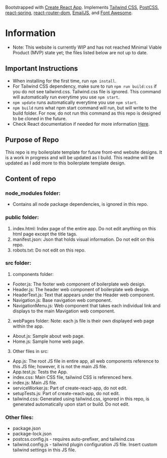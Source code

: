 Bootstrapped with [Create React App](https://github.com/facebook/create-react-app).
Implements [Tailwind CSS](https://tailwindcss.com/), [PostCSS](https://www.npmjs.com/package/postcss), [react-spring](https://www.react-spring.io/), [react-router-dom](https://www.npmjs.com/package/react-router-dom), [EmailJS](https://www.emailjs.com/docs/), and [Font Awesome](https://fontawesome.com/how-to-use/on-the-web/using-with/react).

# Information

- Note: This website is currently WIP and has not reached Minimal Viable Product (MVP) state yet; the files listed below are not up to date.

## Important Instructions

- When installing for the first time, run `npm install`. 
- For Tailwind CSS dependency, make sure to run `npm run build:css` if you do not see tailwind.css. Tailwind.css file is ignored. This command will automatically run everytime you use `npm start`.
- `npm update` runs automatically everytime you use `npm start`.
- `npm build` runs what npm start command will run, but will write to the build folder. For now, do not run this command as this repo is designed to be cloned in the future.
- Check React documentation if needed for more information [Here](https://github.com/facebook/create-react-app).

## Purpose of Repo

This repo is my boilerplate template for future front-end website designs. It is a work in progress and will be updated as I build. This readme will be updated as I add more to this boilerplate template design.

## Content of repo

### node_modules folder:
- Contains all node package dependencies, is ignored in this repo.
### public folder:
1. index.html: Index page of the entire app. Do not edit anything on this html page except the title tags.
2. manifest.json: Json that holds visual information. Do not edit on this repo.
3. robots.txt: Do not edit on this repo.
### src folder:
1. components folder:
- Footer.js: The footer web component of boilerplate web design.
- Header.js: The header web component of boilerplate web design.
- HeaderText.js: Text that appears under the Header web component.
- Navigation.js: Base navigation web component.
- NavigationMenu.js: Web component that takes each individual link and displays to the main Mavigation web component.
2. webPages folder:
Note: each js file is their own displayed web page within the app.
- About.js: Sample about web page.
- Home.js: Sample home web page.
3. Other files in src:
- App.js: The root JS file in entire app, all web components reference to this JS file; however, it is not the main JS file.
- App.test.js: Tests the App.
- index.css: Main CSS file, tailwind CSS is referenced here.
- index.js: Main JS file.
- serviceWorker.js: Part of create-react-app, do not edit.
- setupTests.js: Part of create-react-app, do not edit.
- tailwind.css: Generated using tailwind.css, ignored in this repo, is generated automatically upon start or build. Do not edit.

### Other files:
- package.json
- package-lock.json
- postcss.config.js - requires auto-prefixer, and tailwind.css
- tailwind.config.js - tailwind plugin configuration JS file. Insert custom tailwind settings in this JS file.